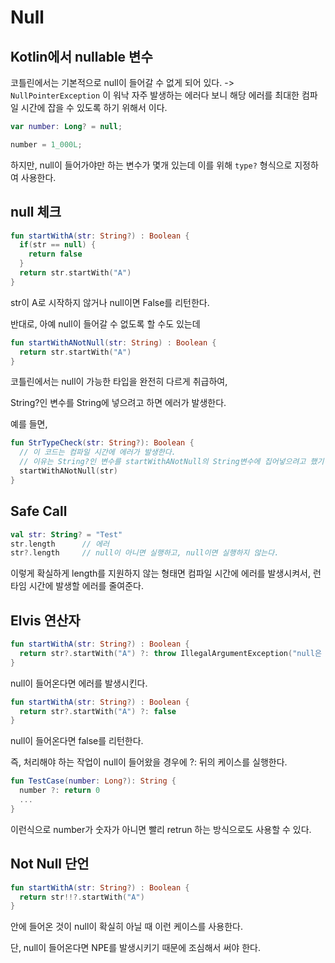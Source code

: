 # Null

## Kotlin에서 nullable 변수

코틀린에서는 기본적으로 null이 들어갈 수 없게 되어 있다. -> `NullPointerException` 이 워낙 자주 발생하는 에러다 보니 해당 에러를 최대한 컴파일 시간에 잡을 수 있도록 하기 위해서 이다.

```kotlin
var number: Long? = null;

number = 1_000L;
```

하지만, null이 들어가야만 하는 변수가 몇개 있는데 이를 위해 `type?` 형식으로 지정하여 사용한다.





## null 체크

```kotlin
fun startWithA(str: String?) : Boolean {
  if(str == null) {
    return false
  }
  return str.startWith("A")
}
```

str이 A로 시작하지 않거나 null이면 False를 리턴한다.



반대로, 아예 null이 들어갈 수 없도록 할 수도 있는데

```kotlin
fun startWithANotNull(str: String) : Boolean {
  return str.startWith("A")
}
```

코틀린에서는 null이 가능한 타입을 완전히 다르게 취급하여,

String?인 변수를 String에 넣으려고 하면 에러가 발생한다.



예를 들면,

```kotlin
fun StrTypeCheck(str: String?): Boolean {
  // 이 코드는 컴파일 시간에 에러가 발생한다. 
  // 이유는 String?인 변수를 startWithANotNull의 String변수에 집어넣으려고 했기 때문에
  startWithANotNull(str)
}
```





## Safe Call

```kotlin
val str: String? = "Test"
str.length		// 에러
str?.length		// null이 아니면 실행하고, null이면 실행하지 않는다.
```

이렇게 확실하게 length를 지원하지 않는 형태면 컴파일 시간에 에러를 발생시켜서, 런타임 시간에 발생할 에러를 줄여준다.



## Elvis 연산자

```kotlin
fun startWithA(str: String?) : Boolean {
  return str?.startWith("A") ?: throw IllegalArgumentException("null은 A로 시작하는지 체크할 수 없습니다.")
}
```

null이 들어온다면 에러를 발생시킨다.

```kotlin
fun startWithA(str: String?) : Boolean {
  return str?.startWith("A") ?: false
}
```

null이 들어온다면 false를 리턴한다.



즉, 처리해야 하는 작업이 null이 들어왔을 경우에 ?: 뒤의 케이스를 실행한다.

```kotlin
fun TestCase(number: Long?): String {
  number ?: return 0
  ...
}
```

이런식으로 number가 숫자가 아니면 빨리 retrun 하는 방식으로도 사용할 수 있다.



## Not Null 단언

```kotlin
fun startWithA(str: String?) : Boolean {
  return str!!?.startWith("A")
}
```

안에 들어온 것이 null이 확실히 아닐 때 이런 케이스를 사용한다.

단, null이 들어온다면 NPE를 발생시키기 때문에 조심해서 써야 한다.